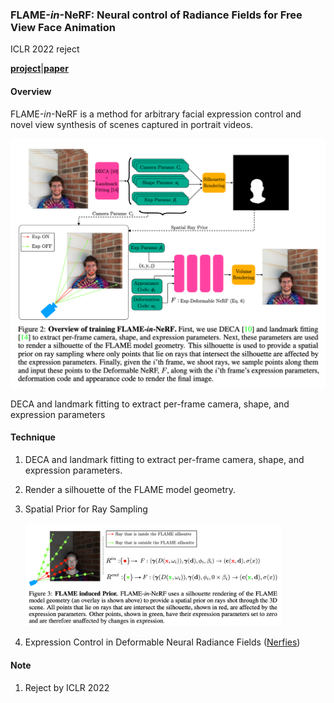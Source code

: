 ### FLAME-*in*-NeRF: Neural control of Radiance Fields for Free View Face Animation

ICLR 2022 reject

[**project**](https://shahrukhathar.github.io/2021/08/12/FLAMEinNeRF.html)|[**paper**](https://arxiv.org/abs/2108.04913)

#### **Overview**

FLAME-*in*-NeRF is a method for arbitrary facial expression control and novel view synthesis of scenes captured in portrait videos.

<img src="img/FlaminNerf1.png" style="zoom:50%;" />

DECA and landmark fitting to extract per-frame camera, shape, and expression parameters



#### **Technique**

1. DECA and landmark fitting to extract per-frame camera, shape, and expression parameters.

   

2. Render a silhouette of the FLAME model geometry.

   

3. Spatial Prior for Ray Sampling

   <img src="img/FlaminNerf2.png" style="zoom:40%;" />

4. Expression Control in Deformable Neural Radiance Fields ([Nerfies](https://nerfies.github.io/))

   

   


#### **Note**

1. Reject by ICLR 2022

